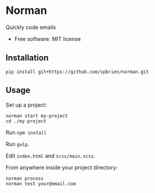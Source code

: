 # Norman

Quickly code emails

* Free software: MIT license

## Installation

`pip install git+https://github.com/spbrien/norman.git`

## Usage

Set up a project:

    norman start my-project
    cd ./my-project

Run `npm install`

Run `gulp`.

Edit `index.html` and `scss/main.scss`.

From anywhere inside your project directory:

    norman process
    norman test your@email.com

